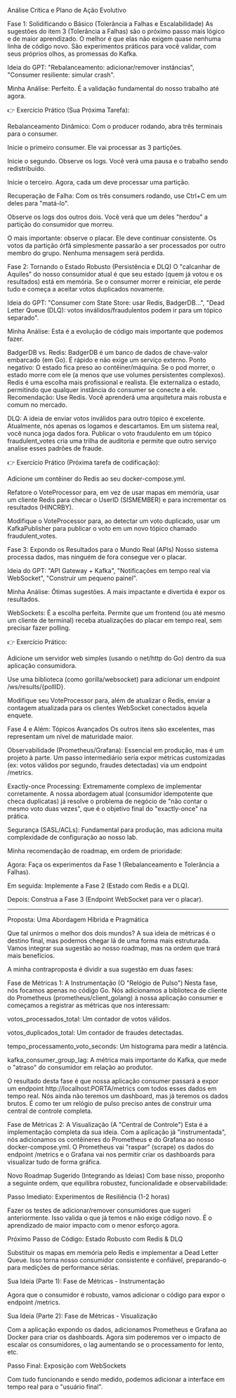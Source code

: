 Análise Crítica e Plano de Ação Evolutivo

Fase 1: Solidificando o Básico (Tolerância a Falhas e Escalabilidade)
As sugestões do item 3 (Tolerância a Falhas) são o próximo passo mais lógico e de maior aprendizado. O melhor é que elas não exigem quase nenhuma linha de código novo. São experimentos práticos para você validar, com seus próprios olhos, as promessas do Kafka.

Ideia do GPT: "Rebalanceamento: adicionar/remover instâncias", "Consumer resiliente: simular crash".

Minha Análise: Perfeito. É a validação fundamental do nosso trabalho até agora.

👉 Exercício Prático (Sua Próxima Tarefa):

Rebalanceamento Dinâmico: Com o producer rodando, abra três terminais para o consumer.

Inicie o primeiro consumer. Ele vai processar as 3 partições.

Inicie o segundo. Observe os logs. Você verá uma pausa e o trabalho sendo redistribuído.

Inicie o terceiro. Agora, cada um deve processar uma partição.

Recuperação de Falha: Com os três consumers rodando, use Ctrl+C em um deles para "matá-lo".

Observe os logs dos outros dois. Você verá que um deles "herdou" a partição do consumidor que morreu.

O mais importante: observe o placar. Ele deve continuar consistente. Os votos da partição órfã simplesmente passarão a ser processados por outro membro do grupo. Nenhuma mensagem será perdida.

Fase 2: Tornando o Estado Robusto (Persistência e DLQ)
O "calcanhar de Aquiles" do nosso consumidor atual é que seu estado (quem já votou e os resultados) está em memória. Se o consumer morrer e reiniciar, ele perde tudo e começa a aceitar votos duplicados novamente.

Ideia do GPT: "Consumer com State Store: usar Redis, BadgerDB...", "Dead Letter Queue (DLQ): votos inválidos/fraudulentos podem ir para um tópico separado".

Minha Análise: Esta é a evolução de código mais importante que podemos fazer.

BadgerDB vs. Redis: BadgerDB é um banco de dados de chave-valor embarcado (em Go). É rápido e não exige um serviço externo. Ponto negativo: O estado fica preso ao contêiner/máquina. Se o pod morrer, o estado morre com ele (a menos que use volumes persistentes complexos). Redis é uma escolha mais profissional e realista. Ele externaliza o estado, permitindo que qualquer instância do consumer se conecte a ele. Recomendação: Use Redis. Você aprenderá uma arquitetura mais robusta e comum no mercado.

DLQ: A ideia de enviar votos inválidos para outro tópico é excelente. Atualmente, nós apenas os logamos e descartamos. Em um sistema real, você nunca joga dados fora. Publicar o voto fraudulento em um tópico fraudulent_votes cria uma trilha de auditoria e permite que outro serviço analise esses padrões de fraude.

👉 Exercício Prático (Próxima tarefa de codificação):

Adicione um contêiner do Redis ao seu docker-compose.yml.

Refatore o VoteProcessor para, em vez de usar mapas em memória, usar um cliente Redis para checar o UserID (SISMEMBER) e para incrementar os resultados (HINCRBY).

Modifique o VoteProcessor para, ao detectar um voto duplicado, usar um KafkaPublisher para publicar o voto em um novo tópico chamado fraudulent_votes.

Fase 3: Expondo os Resultados para o Mundo Real (APIs)
Nosso sistema processa dados, mas ninguém de fora consegue ver o placar.

Ideia do GPT: "API Gateway + Kafka", "Notificações em tempo real via WebSocket", "Construir um pequeno painel".

Minha Análise: Ótimas sugestões. A mais impactante e divertida é expor os resultados.

WebSockets: É a escolha perfeita. Permite que um frontend (ou até mesmo um cliente de terminal) receba atualizações do placar em tempo real, sem precisar fazer polling.

👉 Exercício Prático:

Adicione um servidor web simples (usando o net/http do Go) dentro da sua aplicação consumidora.

Use uma biblioteca (como gorilla/websocket) para adicionar um endpoint /ws/results/{pollID}.

Modifique seu VoteProcessor para, além de atualizar o Redis, enviar a contagem atualizada para os clientes WebSocket conectados àquela enquete.

Fase 4 e Além: Tópicos Avançados
Os outros itens são excelentes, mas representam um nível de maturidade maior.

Observabilidade (Prometheus/Grafana): Essencial em produção, mas é um projeto à parte. Um passo intermediário seria expor métricas customizadas (ex: votos válidos por segundo, fraudes detectadas) via um endpoint /metrics.

Exactly-once Processing: Extremamente complexo de implementar corretamente. A nossa abordagem atual (consumidor idempotente que checa duplicatas) já resolve o problema de negócio de "não contar o mesmo voto duas vezes", que é o objetivo final do "exactly-once" na prática.

Segurança (SASL/ACLs): Fundamental para produção, mas adiciona muita complexidade de configuração ao nosso lab.

Minha recomendação de roadmap, em ordem de prioridade:

Agora: Faça os experimentos da Fase 1 (Rebalanceamento e Tolerância a Falhas).

Em seguida: Implemente a Fase 2 (Estado com Redis e a DLQ).

Depois: Construa a Fase 3 (Endpoint WebSocket para ver o placar).





------------


Proposta: Uma Abordagem Híbrida e Pragmática

Que tal unirmos o melhor dos dois mundos? A sua ideia de métricas é o destino final, mas podemos chegar lá de uma forma mais estruturada. Vamos integrar sua sugestão ao nosso roadmap, mas na ordem que trará mais benefícios.

A minha contraproposta é dividir a sua sugestão em duas fases:

Fase de Métricas 1: A Instrumentação (O "Relógio de Pulso")
Nesta fase, nós focamos apenas no código Go. Nós adicionamos a biblioteca de cliente do Prometheus (prometheus/client_golang) à nossa aplicação consumer e começamos a registrar as métricas que nos interessam:

votos_processados_total: Um contador de votos válidos.

votos_duplicados_total: Um contador de fraudes detectadas.

tempo_processamento_voto_seconds: Um histograma para medir a latência.

kafka_consumer_group_lag: A métrica mais importante do Kafka, que mede o "atraso" do consumidor em relação ao produtor.

O resultado desta fase é que nossa aplicação consumer passará a expor um endpoint http://localhost:PORTA/metrics com todos esses dados em tempo real. Nós ainda não teremos um dashboard, mas já teremos os dados brutos. É como ter um relógio de pulso preciso antes de construir uma central de controle completa.

Fase de Métricas 2: A Visualização (A "Central de Controle")
Esta é a implementação completa da sua ideia. Com a aplicação já "instrumentada", nós adicionamos os contêineres do Prometheus e do Grafana ao nosso docker-compose.yml. O Prometheus vai "raspar" (scrape) os dados do endpoint /metrics e o Grafana vai nos permitir criar os dashboards para visualizar tudo de forma gráfica.

Novo Roadmap Sugerido (Integrando as Ideias)
Com base nisso, proponho a seguinte ordem, que equilibra robustez, funcionalidade e observabilidade:

Passo Imediato: Experimentos de Resiliência (1-2 horas)

Fazer os testes de adicionar/remover consumidores que sugeri anteriormente. Isso valida o que já temos e não exige código novo. É o aprendizado de maior impacto com o menor esforço agora.

Próximo Passo de Código: Estado Robusto com Redis & DLQ

Substituir os mapas em memória pelo Redis e implementar a Dead Letter Queue. Isso torna nosso consumidor consistente e confiável, preparando-o para medições de performance sérias.

Sua Ideia (Parte 1): Fase de Métricas - Instrumentação

Agora que o consumidor é robusto, vamos adicionar o código para expor o endpoint /metrics.

Sua Ideia (Parte 2): Fase de Métricas - Visualização

Com a aplicação expondo os dados, adicionamos Prometheus e Grafana ao Docker para criar os dashboards. Agora sim poderemos ver o impacto de escalar os consumidores, o lag aumentando se o processamento for lento, etc.

Passo Final: Exposição com WebSockets

Com tudo funcionando e sendo medido, podemos adicionar a interface em tempo real para o "usuário final".